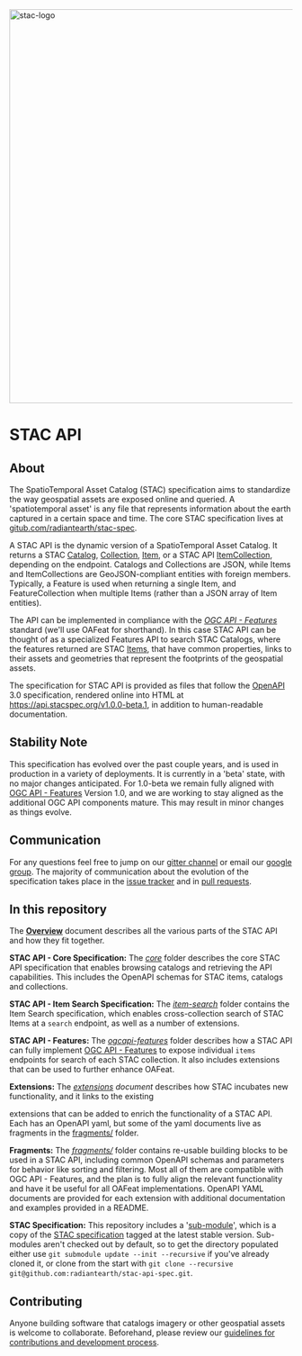 <img src="https://github.com/radiantearth/stac-site/raw/master/images/logo/stac-030-long.png" alt="stac-logo" width="700"/>

# STAC API

## About

The SpatioTemporal Asset Catalog (STAC) specification aims to standardize the way geospatial assets are exposed online and queried. 
A 'spatiotemporal asset' is any file that represents information about the earth captured in a certain space and 
time. The core STAC specification lives at [gitub.com/radiantearth/stac-spec](https://github.com/radiantearth/stac-spec).

A STAC API is the dynamic version of a SpatioTemporal Asset Catalog. It returns a STAC [Catalog](stac-spec/catalog-spec/catalog-spec.md), 
[Collection](stac-spec/collection-spec/collection-spec.md), [Item](stac-spec/item-spec/item-spec.md), 
or a STAC API [ItemCollection](fragments/itemcollection/README.md), depending on the endpoint.
Catalogs and Collections are JSON, while Items and ItemCollections are GeoJSON-compliant entities with foreign members.  
Typically, a Feature is used when returning a single Item, and FeatureCollection when multiple Items (rather than a JSON array of Item entities).

The API can be implemented in compliance with the *[OGC API - Features](http://docs.opengeospatial.org/is/17-069r3/17-069r3.html)* standard 
(we'll use OAFeat for shorthand). In this case STAC API can be thought of as a specialized Features API 
to search STAC Catalogs, where the features returned are STAC [Items](stac-spec/item-spec/item-spec.md), 
that have common properties, links to their assets and geometries that represent the footprints of the geospatial assets.

The specification for STAC API is provided as files that follow the [OpenAPI](http://openapis.org/) 3.0 specification, 
rendered online into HTML at <https://api.stacspec.org/v1.0.0-beta.1>, in addition to human-readable documentation.  

## Stability Note

This specification has evolved over the past couple years, and is used in production in a variety of deployments. It is 
currently in a 'beta' state, with no major changes anticipated. For 1.0-beta we remain fully aligned with [OGC API - 
Features](http://docs.opengeospatial.org/is/17-069r3/17-069r3.html) Version 1.0, and we are working to stay aligned
as the additional OGC API components mature. This may result in minor changes as things evolve.

## Communication

For any questions feel free to jump on our [gitter channel](https://gitter.im/SpatioTemporal-Asset-Catalog/Lobby) or email 
our [google group](https://groups.google.com/forum/#!forum/stac-spec). The majority of communication about the evolution of 
the specification takes place in the [issue tracker](https://github.com/radiantearth/stac-api-spec/issues) and in 
[pull requests](https://github.com/radiantearth/stac-api-spec/pulls).

## In this repository

The **[Overview](overview.md)** document describes all the various parts of the STAC API and how they fit together.

**STAC API - Core Specification:**
The *[core](core/)* folder describes the core STAC API specification that enables browsing catalogs and 
retrieving the API capabilities. This includes the OpenAPI schemas for STAC items, catalogs and collections.

**STAC API - Item Search Specification:**
The *[item-search](item-search)* folder contains the Item Search specification, which enables 
cross-collection search of STAC Items at a `search` endpoint, as well as a number of extensions. 

**STAC API - Features:**
The *[ogcapi-features](ogcapi-features)* folder describes how a STAC API can fully implement [OGC API - 
Features](http://docs.opengeospatial.org/is/17-069r3/17-069r3.html) to expose individual `items` endpoints for search of
each STAC collection. It also includes extensions that can be used to further enhance OAFeat.

**Extensions:**
The *[extensions](extensions.md) document* describes how STAC incubates new functionality, and it links to the existing

extensions that can be added to enrich the functionality of a STAC API. Each has an OpenAPI yaml, but some of the yaml
documents live as fragments in the [fragments/](fragments/) folder.

**Fragments:**
The *[fragments/](fragments/)* folder contains re-usable building blocks to be used in a STAC API, including common OpenAPI 
schemas and parameters for behavior like sorting and filtering. Most all of them are compatible with 
OGC API - Features, and the plan is to fully align the relevant functionality and have it be useful for all OAFeat implementations.
OpenAPI YAML documents are provided for each extension with additional documentation and examples provided in a README.

**STAC Specification:** This repository includes a '[sub-module](https://git-scm.com/book/en/v2/Git-Tools-Submodules)', which
is a copy of the [STAC specification](stac-spec/) tagged at the latest stable version.
Sub-modules aren't checked out by default, so to get the directory populated
either use `git submodule update --init --recursive` if you've already cloned it,
or clone from the start with `git clone --recursive git@github.com:radiantearth/stac-api-spec.git`. 

## Contributing

Anyone building software that catalogs imagery or other geospatial assets is welcome to collaborate.
Beforehand, please review our [guidelines for contributions and development process](CONTRIBUTING.md).
